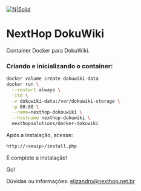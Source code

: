 
[![N|Solid](http://www.nexthop.net.br/static/images/logo.png)](http://www.nexthop.net.br)

# NextHop DokuWiki 

Container Docker para DokuWiki.



### Criando e inicializando o container:


```sh
docker volume create dokuwiki-data
docker run \
  --restart always \
  -itd \
  -v dokuwiki-data:/var/dokuwiki-storage \
  -p 80:80 \
  --name=nexthop-dokouwiki \
  --hostname nexthop-dokuwiki \
  nexthopsolutions/docker-dokuwiki
```


Após a instalação, acesse:

```sh
http://<seuip>/install.php
```
 

E complete a instalação!

Go! 


Dúvidas ou informações: <elizandro@nexthop.net.br>
